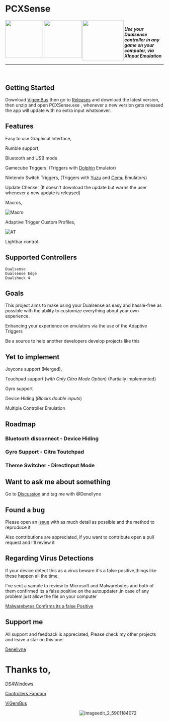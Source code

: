 # PCXSense

<Badges ref = "https://github.com/Denellyne/PCXSense">
    <img width = 120 align="left" src="https://github.com/Denellyne/PCXSense/assets/56112881/1b73b67c-06b4-4b3e-a17d-7b55b6e674d7">
<Badges\>

<Badges ref ="https://github.com/Denellyne/PCXSense/releases/tag/Latest">
    <img width = 120 align="left" src="https://img.shields.io/github/downloads/Denellyne/PCXSense/total.svg">
<Badges\>

<Badges ref = "https://github.com/Denellyne/">
    <img width = 130 align="left" src="https://img.shields.io/badge/Maintained%3F-yes-green.svg">
<Badges\>


<Badges>
    <img width = 120 align="center">
<Badges\>

#### *Use your Dualsense controller in any game on your computer, via XInput Emulation*

<hr>

&nbsp;

## Getting Started

Download [VigemBus](https://github.com/nefarius/ViGEmBus/releases/tag/v1.22.0) then go to [Releases](https://github.com/Denellyne/PCXSense/releases/tag/Latest) and download the latest version, then unzip and open PCXSense.exe , whenever a new version gets released the app will update with no extra input whatsoever.

## Features

Easy to use Graphical Interface,

Rumble support,

Bluetooth and USB mode

Gamecube Triggers, (Triggers with [Dolphin](https://pt.dolphin-emu.org/) Emulator)

Nintendo Switch Triggers, (Triggers with [Yuzu](https://yuzu-emu.org/) and [Cemu](https://cemu.info/) Emulators)

Update Checker (It doesn't download the update but warns the user whenever a new update is released)

Macros,

 ![Macro](https://github.com/Denellyne/PCXSense/assets/56112881/c02f51c6-71c6-44a3-b470-1ac48c2ed94f)

Adaptive Trigger Custom Profiles,

![AT](https://github.com/Denellyne/PCXSense/assets/56112881/97234900-d4d2-415d-8aa9-da85d5ce040a)


Lightbar control

## Supported Controllers

    Dualsense
    Dualsense Edge
    Dualshock 4

## Goals

This project aims to make using your Dualsense as easy and hassle-free as possible with the ability to customize everything about your own experience.

Enhancing your experience on emulators via the use of the Adaptive Triggers

Be a source to help another developers develop projects like this

## Yet to implement

Joycons support (Merged),

Touchpad support (*with Only Citra Mode Option*) (Partially implemented)

Gyro support

Device Hiding (*Blocks double inputs*)

Multiple Controller Emulation

## Roadmap

### Bluetooth disconnect - Device Hiding

### Gyro Support - Citra Toutchpad 

### Theme Switcher - DirectInput Mode

## Want to ask me about something

Go to [Discussion](https://github.com/Denellyne/PCXSense/discussions/6) and tag me with @Denellyne 

## Found a bug

Please open an [issue](https://github.com/Denellyne/PCXSense/issues) with as much detail as possible and the method to reproduce it

Also contributions are appreciated, if you want to contribute open a pull request  and I'll review it



## Regarding Virus Detections

If your device detect this as a virus beware it's a false positive,things like these happen all the time.

I've sent a sample to review to Microsoft and Malwarebytes and both of them confirmed its a false positive on the autoupdater ,in case of any problem just allow the file on your computer

[Malwarebytes Confirms its a false Positive](https://forums.malwarebytes.com/topic/307011-false-positive-on-my-autoupdater/)

## Support me

All support and feedback is appreciated,
Please check my other projects and leave a star on this one.

[Denellyne](https://github.com/Denellyne)


# Thanks to,

[DS4Windows](https://github.com/Ryochan7/DS4Windows)


[Controllers Fandom](https://controllers.fandom.com/wiki/Sony_DualSense)


[ViGemBus](https://github.com/nefarius/ViGEmBus)


⠀⠀⠀⠀⠀⠀⠀⠀⠀⠀⠀⠀⠀⠀⠀⠀⠀⠀⠀⠀⠀⠀⠀![imageedit_2_5901184072](https://github.com/Denellyne/DualSenseToXInput/assets/56112881/cdc5cd29-2a96-4e4b-afaf-6bf4f5e66a9d)

